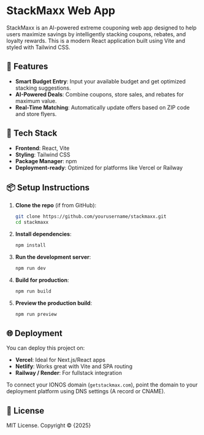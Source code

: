 # StackMaxx Web App

StackMaxx is an AI-powered extreme couponing web app designed to help users maximize savings by intelligently stacking coupons, rebates, and loyalty rewards. This is a modern React application built using Vite and styled with Tailwind CSS.

## 🚀 Features

- **Smart Budget Entry**: Input your available budget and get optimized stacking suggestions.
- **AI-Powered Deals**: Combine coupons, store sales, and rebates for maximum value.
- **Real-Time Matching**: Automatically update offers based on ZIP code and store flyers.

## 🧰 Tech Stack

- **Frontend**: React, Vite
- **Styling**: Tailwind CSS
- **Package Manager**: npm
- **Deployment-ready**: Optimized for platforms like Vercel or Railway

## 📦 Setup Instructions

1. **Clone the repo** (if from GitHub):
   ```bash
   git clone https://github.com/yourusername/stackmaxx.git
   cd stackmaxx
   ```

2. **Install dependencies**:
   ```bash
   npm install
   ```

3. **Run the development server**:
   ```bash
   npm run dev
   ```

4. **Build for production**:
   ```bash
   npm run build
   ```

5. **Preview the production build**:
   ```bash
   npm run preview
   ```

## 🌐 Deployment

You can deploy this project on:
- **Vercel**: Ideal for Next.js/React apps
- **Netlify**: Works great with Vite and SPA routing
- **Railway / Render**: For fullstack integration

To connect your IONOS domain (`getstackmax.com`), point the domain to your deployment platform using DNS settings (A record or CNAME).

## 📄 License

MIT License. Copyright © {2025}
